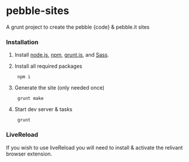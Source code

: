 # pebble-sites

A grunt project to create the pebble {code} & pebble.it sites

### Installation
1. Install [node.js](http://nodejs.org/), [npm](https://npmjs.org/), [grunt.js](http://gruntjs.com/), and [Sass](http://sass-lang.com/).

2. Install all required packages

        npm i
        
3. Generate the site (only needed once)
        
        grunt make

4. Start dev server & tasks

        grunt

### LiveReload
If you wish to use liveReload you will need to install & activate the relivant browser extension. 

